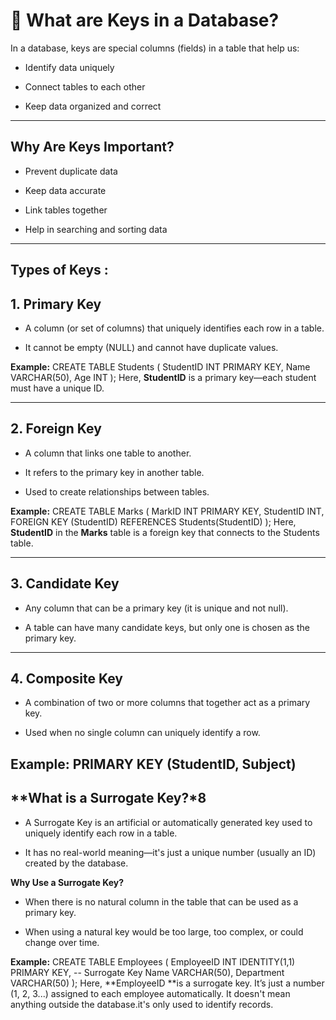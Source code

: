 # **🔑 What are Keys in a Database?**
In a database, keys are special columns (fields) in a table that help us:
- Identify data uniquely

- Connect tables to each other

- Keep data organized and correct

---
## **Why Are Keys Important?**
- Prevent duplicate data

- Keep data accurate

- Link tables together

- Help in searching and sorting data

---
## **Types of Keys :**

## **1. Primary Key**
- A column (or set of columns) that uniquely identifies each row in a table.

- It cannot be empty (NULL) and cannot have duplicate values.

**Example:**
CREATE TABLE Students (
    StudentID INT PRIMARY KEY,
    Name VARCHAR(50),
    Age INT
);
Here, **StudentID** is a primary key—each student must have a unique ID.

---
## **2. Foreign Key**
- A column that links one table to another.

- It refers to the primary key in another table.

- Used to create relationships between tables.

**Example:**
CREATE TABLE Marks (
    MarkID INT PRIMARY KEY,
    StudentID INT,
    FOREIGN KEY (StudentID) REFERENCES Students(StudentID)
);
Here, **StudentID** in the **Marks** table is a foreign key that connects to the Students table.

---
## **3. Candidate Key**
- Any column that can be a primary key (it is unique and not null).

- A table can have many candidate keys, but only one is chosen as the primary key.

---
## **4. Composite Key**
- A combination of two or more columns that together act as a primary key.

- Used when no single column can uniquely identify a row.

**Example:** PRIMARY KEY (StudentID, Subject)
---

## **What is a Surrogate Key?*8
- A Surrogate Key is an artificial or automatically generated key used to uniquely identify each row in a table.

- It has no real-world meaning—it's just a unique number (usually an ID) created by the database.

**Why Use a Surrogate Key?**
- When there is no natural column in the table that can be used as a primary key.

- When using a natural key would be too large, too complex, or could change over time.

**Example:**
CREATE TABLE Employees (
    EmployeeID INT IDENTITY(1,1) PRIMARY KEY,  -- Surrogate Key
    Name VARCHAR(50),
    Department VARCHAR(50)
);
Here, **EmployeeID **is a surrogate key. It’s just a number (1, 2, 3...) assigned to each employee automatically.
It doesn't mean anything outside the database.it's only used to identify records.


